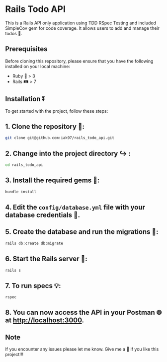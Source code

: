 # Rails Todo API

This is a Rails API only application using TDD RSpec Testing and included SimpleCov gem for code coverage. It allows users to add and manage their todos 📝.

## Prerequisites

Before cloning this repository, please ensure that you have the following installed on your local machine:

- Ruby 💎 > 3
- Rails 🛤️ > 7

## Installation ⏬

To get started with the project, follow these steps:

## 1. Clone the repository 📂:

```bash
git clone git@github.com:iak97/rails_todo_api.git
```

## 2. Change into the project directory ↪️ :

```bash
cd rails_todo_api
```

## 3. Install the required gems 🔮:

```bash
bundle install
```

## 4. Edit the `config/database.yml` file with your database credentials 💾.

## 5. Create the database and run the migrations 🏃:

```bash
rails db:create db:migrate
```

## 6. Start the Rails server 🚀:

```bash
rails s
```

## 7. To run specs 💡:

```bash
rspec
```

## 8. You can now access the API in your Postman 🌐 at [http://localhost:3000](http://localhost:3000).

## Note

If you encounter any issues please let me know. Give me a 🌟 if you like this project!!!